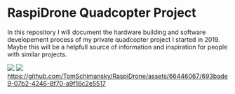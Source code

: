 # RaspiDrone Quadcopter Project

In this repository I will document the hardware building and software developement process
of my private quadcopter project I started in 2019. Maybe this will be a helpfull source
of information and inspiration for people with similar projects.

![](documentation_images/IMG_0859.JPG)
![](documentation_images/IMG_0856.JPG)
https://github.com/TomSchimansky/RaspiDrone/assets/66446067/693bade9-07b2-4246-8f70-a9f16c2e5517


